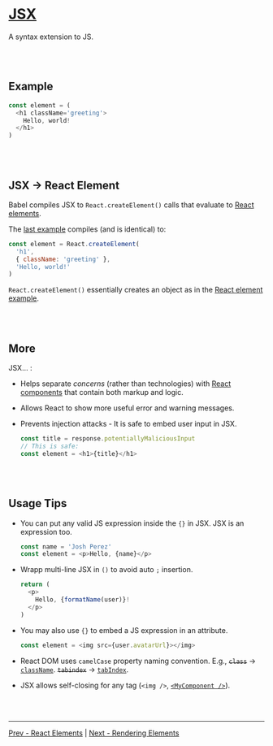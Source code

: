 # [JSX](https://reactjs.org/docs/introducing-jsx.html)

A syntax extension to JS.

<br /><br />

## Example

```js
const element = (
  <h1 className='greeting'>
    Hello, world!
  </h1>
)
```

<br /><br />

## JSX -> React Element

Babel compiles JSX to `React.createElement()` calls that evaluate to
[React elements](./react-elements.md).

The
[last example](#example)
compiles (and is identical) to:

```js
const element = React.createElement(
  'h1',
  { className: 'greeting' },
  'Hello, world!'
)
```

`React.createElement()` essentially creates an object as in the
[React element example](./react-elements.md#example).

<br /><br />

## More

JSX... :

* Helps separate *concerns* (rather than technologies) with
  [React components](./react-components.md#react-components)
  that contain both markup and logic.
* Allows React to show more useful error and warning messages.
* Prevents injection attacks - It is safe to embed user input in JSX.

  ```js
  const title = response.potentiallyMaliciousInput
  // This is safe:
  const element = <h1>{title}</h1>
  ```

<br /><br />

## Usage Tips

* You can put any valid JS expression inside the `{}` in JSX.
  JSX is an expression too.

  ```js
  const name = 'Josh Perez'
  const element = <p>Hello, {name}</p>
  ```

* Wrapp multi-line JSX in `()` to avoid auto `;` insertion.

  ```js
  return (
    <p>
      Hello, {formatName(user)}!
    </p>
  )
  ```

* You may also use `{}` to embed a JS expression in an attribute.

  ```js
  const element = <img src={user.avatarUrl}></img>
  ```

* React DOM uses `camelCase` property naming convention.
  E.g.,
  <del>`class`</del> -> <ins>`className`</ins>.
  <del>`tabindex`</del> -> <ins>`tabIndex`</ins>.

* JSX allows self-closing for any tag (`<img />`,
[`<MyComponent />`](./components-and-props.md)).

<br /><br />

---

[Prev - React Elements](./react-elements.md)
|
[Next - Rendering Elements](./rendering-elements.md)
